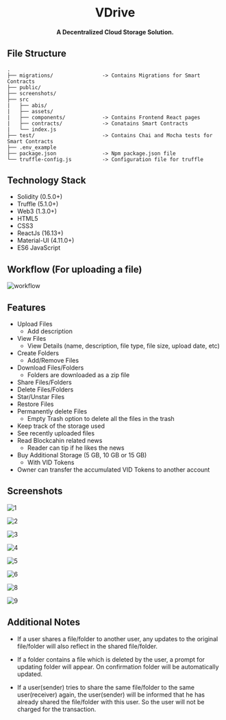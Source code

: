 <h1 align="center">VDrive</h1>

<h4 align='center'> A Decentralized Cloud Storage Solution.</h4>

## File Structure

```
.
├── migrations/                -> Contains Migrations for Smart Contracts
├── public/
├── screenshots/
├── src
|   ├── abis/
|   ├── assets/
|   ├── components/            -> Contains Frontend React pages
|   ├── contracts/             -> Conatains Smart Contracts
|   └── index.js
├── test/                      -> Contains Chai and Mocha tests for Smart Contracts
├── .env_example
├── package.json               -> Npm package.json file
└── truffle-config.js          -> Configuration file for truffle
```

## Technology Stack

- Solidity                (0.5.0+)
- Truffle                 (5.1.0+)
- Web3                    (1.3.0+)
- HTML5
- CSS3
- ReactJs                 (16.13+)
- Material-UI             (4.11.0+)
- ES6 JavaScript


## Workflow (For uploading a file)

![workflow](/screenshots/workflow.png)


## Features

- Upload Files
	- Add description
- View Files
  - View Details (name, description, file type, file size, upload date, etc)
- Create Folders
  - Add/Remove Files
- Download Files/Folders
  - Folders are downloaded as a zip file
- Share Files/Folders
- Delete Files/Folders
- Star/Unstar Files
- Restore Files
- Permanently delete Files
  - Empty Trash option to delete all the files in the trash
- Keep track of the storage used
- See recently uploaded files
- Read Blockcahin related news
  - Reader can tip if he likes the news
- Buy Additional Storage (5 GB, 10 GB or 15 GB)
  - With VID Tokens
- Owner can transfer the accumulated VID Tokens to another account

## Screenshots

![1](/screenshots/1.png)

![2](/screenshots/2.png)

![3](/screenshots/3.png)

![4](/screenshots/4.png)

![5](/screenshots/5.png)

![6](/screenshots/6.png)

![8](/screenshots/8.png)

![9](/screenshots/9.png)


## Additional Notes

- If a user shares a file/folder to another user, any updates to the original file/folder will also reflect in the shared file/folder.

- If a folder contains a file which is deleted by the user, a prompt for updating folder will appear. On confirmation folder will be automatically updated.

- If a user(sender) tries to share the same file/folder to the same user(receiver) again, the user(sender) will be informed that he has already shared the file/folder with this user. So the user will not be charged for the transaction.